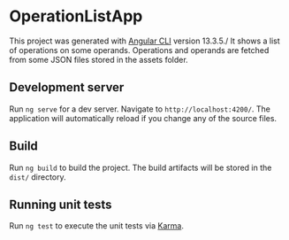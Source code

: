 # OperationListApp

This project was generated with [Angular CLI](https://github.com/angular/angular-cli) version 13.3.5./
It shows a list of operations on some operands. Operations and operands are fetched from some JSON files stored in the assets folder.


## Development server

Run `ng serve` for a dev server. Navigate to `http://localhost:4200/`. The application will automatically reload if you change any of the source files.

## Build

Run `ng build` to build the project. The build artifacts will be stored in the `dist/` directory.

## Running unit tests

Run `ng test` to execute the unit tests via [Karma](https://karma-runner.github.io).


